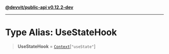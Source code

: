 [**@devvit/public-api v0.12.2-dev**](../README.md)

---

# Type Alias: UseStateHook

> **UseStateHook** = [`Context`](Context.md)\[`"useState"`\]
